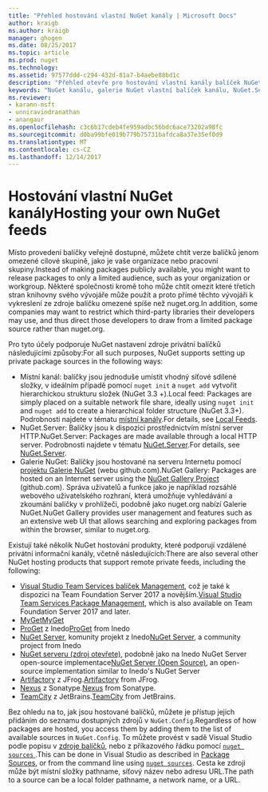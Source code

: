 ```yaml
---
title: "Přehled hostování vlastní NuGet kanály | Microsoft Docs"
author: kraigb
ms.author: kraigb
manager: ghogen
ms.date: 08/25/2017
ms.topic: article
ms.prod: nuget
ms.technology: 
ms.assetid: 97577ddd-c294-432d-81a7-b4aebe88bd1c
description: "Přehled otevře pro hostování vlastní kanály balíček NuGet nebo Galerie místně nebo vzdáleně."
keywords: "NuGet kanálu, galerie NuGet vlastní balíček kanálu, NuGet.Server"
ms.reviewer:
- karann-msft
- unniravindranathan
- anangaur
ms.openlocfilehash: c3c6b17cdeb4fe959adbc56bdc6ace73202a98fc
ms.sourcegitcommit: d0ba99bfe019b779b75731bafdca8a37e35ef0d9
ms.translationtype: MT
ms.contentlocale: cs-CZ
ms.lasthandoff: 12/14/2017
---
```

# <a name="hosting-your-own-nuget-feeds"></a><span data-ttu-id="c942d-104">Hostování vlastní NuGet kanály</span><span class="sxs-lookup"><span data-stu-id="c942d-104">Hosting your own NuGet feeds</span></span>

<span data-ttu-id="c942d-105">Místo provedení balíčky veřejně dostupné, můžete chtít verze balíčků jenom omezené cílové skupině, jako je vaše organizace nebo pracovní skupiny.</span><span class="sxs-lookup"><span data-stu-id="c942d-105">Instead of making packages publicly available, you might want to release packages to only a limited audience, such as your organization or workgroup.</span></span> <span data-ttu-id="c942d-106">Některé společnosti kromě toho může chtít omezit které třetích stran knihovny svého vývojáře může použít a proto přímé těchto vývojáři k vykreslení ze zdroje balíčku omezené spíše než nuget.org.</span><span class="sxs-lookup"><span data-stu-id="c942d-106">In addition, some companies may want to restrict which third-party libraries their developers may use, and thus direct those developers to draw from a limited package source rather than nuget.org.</span></span>

<span data-ttu-id="c942d-107">Pro tyto účely podporuje NuGet nastavení zdroje privátní balíčků následujícími způsoby:</span><span class="sxs-lookup"><span data-stu-id="c942d-107">For all such purposes, NuGet supports setting up private package sources in the following ways:</span></span>

- <span data-ttu-id="c942d-108">Místní kanál: balíčky jsou jednoduše umístit vhodný síťové sdílené složky, v ideálním případě pomocí `nuget init` a `nuget add` vytvořit hierarchickou strukturu složek (NuGet 3.3 +).</span><span class="sxs-lookup"><span data-stu-id="c942d-108">Local feed: Packages are simply placed on a suitable network file share, ideally using `nuget init` and `nuget add` to create a hierarchical folder structure (NuGet 3.3+).</span></span> <span data-ttu-id="c942d-109">Podrobnosti najdete v tématu [místní kanály](../hosting-packages/local-feeds.md).</span><span class="sxs-lookup"><span data-stu-id="c942d-109">For details, see [Local Feeds](../hosting-packages/local-feeds.md).</span></span>
- <span data-ttu-id="c942d-110">NuGet.Server: Balíčky jsou k dispozici prostřednictvím místní server HTTP.</span><span class="sxs-lookup"><span data-stu-id="c942d-110">NuGet.Server: Packages are made available through a local HTTP server.</span></span> <span data-ttu-id="c942d-111">Podrobnosti najdete v tématu [NuGet.Server](../hosting-packages/NuGet-Server.md).</span><span class="sxs-lookup"><span data-stu-id="c942d-111">For details, see [NuGet.Server](../hosting-packages/NuGet-Server.md).</span></span>
- <span data-ttu-id="c942d-112">Galerie NuGet: Balíčky jsou hostované na serveru Internetu pomocí [projektu Galerie NuGet](https://github.com/NuGet/NuGetGallery#build-and-run-the-gallery-in-arbitrary-number-easy-steps) (webu github.com).</span><span class="sxs-lookup"><span data-stu-id="c942d-112">NuGet Gallery: Packages are hosted on an Internet server using the [NuGet Gallery Project](https://github.com/NuGet/NuGetGallery#build-and-run-the-gallery-in-arbitrary-number-easy-steps) (github.com).</span></span> <span data-ttu-id="c942d-113">Správa uživatelů a funkce jako je například rozsáhlé webového uživatelského rozhraní, která umožňuje vyhledávání a zkoumání balíčky v prohlížeči, podobně jako nuget.org nabízí Galerie NuGet.</span><span class="sxs-lookup"><span data-stu-id="c942d-113">NuGet Gallery provides user management and features such as an extensive web UI that allows searching and exploring packages from within the browser, similar to nuget.org.</span></span>

<span data-ttu-id="c942d-114">Existují také několik NuGet hostování produkty, které podporují vzdálené privátní informační kanály, včetně následujících:</span><span class="sxs-lookup"><span data-stu-id="c942d-114">There are also several other NuGet hosting products that support remote private feeds, including the following:</span></span>

- <span data-ttu-id="c942d-115">[Visual Studio Team Services balíček Management](https://www.visualstudio.com/docs/package/nuget/publish), což je také k dispozici na Team Foundation Server 2017 a novějším.</span><span class="sxs-lookup"><span data-stu-id="c942d-115">[Visual Studio Team Services Package Management](https://www.visualstudio.com/docs/package/nuget/publish), which is also available on Team Foundation Server 2017 and later.</span></span>
- [<span data-ttu-id="c942d-116">MyGet</span><span class="sxs-lookup"><span data-stu-id="c942d-116">MyGet</span></span>](http://myget.org)
- <span data-ttu-id="c942d-117">[ProGet](http://inedo.com/proget) z Inedo</span><span class="sxs-lookup"><span data-stu-id="c942d-117">[ProGet](http://inedo.com/proget) from Inedo</span></span>
- <span data-ttu-id="c942d-118">[NuGet Server](http://nugetserver.net/), komunity projekt z Inedo</span><span class="sxs-lookup"><span data-stu-id="c942d-118">[NuGet Server](http://nugetserver.net/), a community project from Inedo</span></span>
- <span data-ttu-id="c942d-119">[NuGet serveru (zdroj otevřete)](http://nuget-server.net), podobně jako na Inedo NuGet Server open-source implementace</span><span class="sxs-lookup"><span data-stu-id="c942d-119">[NuGet Server (Open Source)](http://nuget-server.net), an open-source implementation similar to Inedo's NuGet Server</span></span>
- <span data-ttu-id="c942d-120">[Artifactory](https://www.jfrog.com/artifactory/) z JFrog.</span><span class="sxs-lookup"><span data-stu-id="c942d-120">[Artifactory](https://www.jfrog.com/artifactory/) from JFrog.</span></span>
- <span data-ttu-id="c942d-121">[Nexus](http://www.sonatype.org/nexus/) z Sonatype.</span><span class="sxs-lookup"><span data-stu-id="c942d-121">[Nexus](http://www.sonatype.org/nexus/) from Sonatype.</span></span>
- <span data-ttu-id="c942d-122">[TeamCity](https://www.jetbrains.com/teamcity/) z JetBrains.</span><span class="sxs-lookup"><span data-stu-id="c942d-122">[TeamCity](https://www.jetbrains.com/teamcity/) from JetBrains.</span></span>

<span data-ttu-id="c942d-123">Bez ohledu na to, jak jsou hostované balíčků, můžete je přístup jejich přidáním do seznamu dostupných zdrojů v `NuGet.Config`.</span><span class="sxs-lookup"><span data-stu-id="c942d-123">Regardless of how packages are hosted, you access them by adding them to the list of available sources in `NuGet.Config`.</span></span> <span data-ttu-id="c942d-124">To můžete provést v sadě Visual Studio podle popisu v [zdroje balíčků](../tools/package-manager-ui.md#package-sources), nebo z příkazového řádku pomocí [ `nuget sources` ](../tools/cli-ref-sources.md).</span><span class="sxs-lookup"><span data-stu-id="c942d-124">This can be done in Visual Studio as described in [Package Sources](../tools/package-manager-ui.md#package-sources), or from the command line using [`nuget sources`](../tools/cli-ref-sources.md).</span></span> <span data-ttu-id="c942d-125">Cesta ke zdroji může být místní složky pathname, síťový název nebo adresu URL.</span><span class="sxs-lookup"><span data-stu-id="c942d-125">The path to a source can be a local folder pathname, a network name, or a URL.</span></span>
